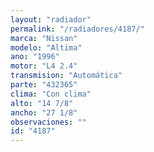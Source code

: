 ```yaml
---
layout: "radiador"
permalink: "/radiadores/4187/"
marca: "Nissan"
modelo: "Altima"
ano: "1996"
motor: "L4 2.4"
transmision: "Automática"
parte: "432365"
clima: "Con clima"
alto: "14 7/8"
ancho: "27 1/8"
observaciones: ""
id: "4187"
---
```


